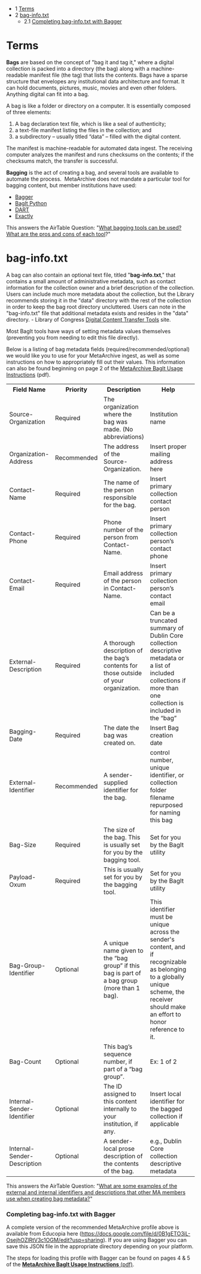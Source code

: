 
* 1 [Terms](#BagsandBagging-trueTerms)
* 2 [bag-info.txt](#BagsandBagging-bag-info.txt)
	+ 2.1 [Completing bag-info.txt with Bagger](#BagsandBagging-Completingbag-info.txtwithBagger)


Terms
===============================================================================================================================================================================================

**Bags** are based on the concept of "bag it and tag it," where a digital collection is packed into a directory (the bag) along with a machine-readable manifest file (the tag) that lists the contents. Bags have a sparse structure that envelopes any institutional data architecture and format. It can hold documents, pictures, music, movies and even other folders. Anything digital can fit into a bag.

A bag is like a folder or directory on a computer. It is essentially composed of three elements: 

1. A bag declaration text file, which is like a seal of authenticity;
2. a text-file manifest listing the files in the collection; and
3. a subdirectory – usually titled “data” – filled with the digital content.

The manifest is machine-readable for automated data ingest. The receiving computer analyzes the manifest and runs checksums on the contents; if the checksums match, the transfer is successful.

**Bagging** is the act of creating a bag, and several tools are available to automate the process.  MetaArchive does not mandate a particular tool for bagging content, but member institutions have used:

* [Bagger](/public-documentation/MetaArchive-Cooperative/Knowledge-Base/Bagger)
* [BagIt Python](/public-documentation/MetaArchive-Cooperative/Knowledge-Base/BagIt-Python)
* [DART](/public-documentation/MetaArchive-Cooperative/Knowledge-Base/DART)
* [Exactly](/public-documentation/MetaArchive-Cooperative/Knowledge-Base/Exactly)

This answers the AirTable Question: "[What bagging tools can be used? What are the pros and cons of each tool](https://airtable.com/shrC6B0dj791XsSAa/tblEkzKRxJh7Cea7g/viwciniHrChrmIqDs/recBUQp5T4LXrUqXa)?"  


bag-info.txt
============

A bag can also contain an optional text file, titled "**bag-info.txt**," that contains a small amount of administrative metadata, such as contact information for the collection owner and a brief description of the collection. Users can include much more metadata about the collection, but the Library recommends storing it in the "data" directory with the rest of the collection in order to keep the bag root directory uncluttered. Users can note in the "bag-info.txt" file that additional metadata exists and resides in the "data" directory. - Library of Congress [Digital Content Transfer Tools](https://www.digitalpreservation.gov/series/challenge/data-transfer-tools.html) site.

Most BagIt tools have ways of setting metadata values themselves (preventing you from needing to edit this file directly).

Below is a listing of bag metadata fields (required/recommended/optional) we would like you to use for your MetaArchive ingest, as well as some instructions on how to appropriately fill out their values. This information can also be found beginning on page 2 of the [MetaArchive BagIt Usage Instructions](https://confluence.educopia.org/download/attachments/93716500/MetaArchiveBagItUsageInstructions.pdf) (pdf).



<table class="wrapped confluenceTable">
 <tbody>
  <tr>
   <th>
    Field Name
   </th>
   <th>
    Priority
   </th>
   <th>
    Description
   </th>
   <th>
    Help
   </th>
   <th>
    <br/>
   </th>
  </tr>
  <tr>
   <td>
    Source-Organization
   </td>
   <td>
    Required
   </td>
   <td>
    The organization where the bag was made. (No abbreviations)
   </td>
   <td>
    Institution name
   </td>
   <td>
    <br/>
   </td>
  </tr>
  <tr>
   <td>
    Organization-Address
   </td>
   <td>
    Recommended
   </td>
   <td>
    The address of the Source-Organization.
   </td>
   <td>
    Insert proper mailing address here
   </td>
   <td>
    <br/>
   </td>
  </tr>
  <tr>
   <td>
    Contact-Name
   </td>
   <td>
    Required
   </td>
   <td>
    The name of the person responsible for the bag.
   </td>
   <td>
    Insert primary collection contact person
   </td>
   <td>
    <br/>
   </td>
  </tr>
  <tr>
   <td>
    Contact-Phone
   </td>
   <td>
    Required
   </td>
   <td>
    Phone number of the person from Contact-Name.
   </td>
   <td>
    Insert primary collection person’s contact phone
   </td>
   <td>
    <br/>
   </td>
  </tr>
  <tr>
   <td>
    Contact-Email
   </td>
   <td>
    Required
   </td>
   <td>
    Email address of the person in Contact-Name.
   </td>
   <td>
    Insert primary collection person’s contact email
   </td>
   <td>
    <br/>
   </td>
  </tr>
  <tr>
   <td>
    External-Description
   </td>
   <td>
    Required
   </td>
   <td>
    A thorough description of the bag’s contents for those outside of your organization.
   </td>
   <td>
    Can be a truncated summary of Dublin Core collection descriptive metadata or a list of included collections if more than one collection is included in the “bag”
   </td>
   <td>
    <br/>
   </td>
  </tr>
  <tr>
   <td>
    Bagging-Date
   </td>
   <td>
    Required
   </td>
   <td>
    The date the bag was created on.
   </td>
   <td>
    Insert Bag creation date
   </td>
   <td>
    <br/>
   </td>
  </tr>
  <tr>
   <td>
    External-Identifier
   </td>
   <td>
    Recommended
   </td>
   <td>
    A sender-supplied identifier for the bag.
   </td>
   <td>
    control number, unique identifier, or collection folder filename repurposed for naming this bag
   </td>
   <td>
    <br/>
   </td>
  </tr>
  <tr>
   <td>
    Bag-Size
   </td>
   <td>
    Required
   </td>
   <td>
    The size of the bag. This is usually set for you by the bagging tool.
   </td>
   <td>
    Set for you by the BagIt utility
   </td>
   <td>
    <br/>
   </td>
  </tr>
  <tr>
   <td>
    Payload-Oxum
   </td>
   <td>
    Required
   </td>
   <td>
    This is usually set for you by the bagging tool.
   </td>
   <td>
    Set for you by the BagIt utility
   </td>
   <td>
    <br/>
   </td>
  </tr>
  <tr>
   <td>
    Bag-Group-Identifier
   </td>
   <td>
    Optional
   </td>
   <td>
    A unique name given to the “bag group” if this bag is part of a bag group (more than 1 bag).
   </td>
   <td>
    This identifier must be unique across the sender's content, and if recognizable as belonging to a globally unique scheme, the receiver should make an effort to honor reference to it.
   </td>
   <td>
    <br/>
   </td>
  </tr>
  <tr>
   <td>
    Bag-Count
   </td>
   <td>
    Optional
   </td>
   <td>
    This bag’s sequence number, if part of a “bag group”.
   </td>
   <td>
    Ex: 1 of 2
   </td>
   <td>
    <br/>
   </td>
  </tr>
  <tr>
   <td>
    Internal-Sender-Identifier
   </td>
   <td>
    Optional
   </td>
   <td>
    The ID assigned to this content internally to your institution, if any.
   </td>
   <td>
    Insert local identifier for the bagged collection if applicable
   </td>
   <td>
    <br/>
   </td>
  </tr>
  <tr>
   <td>
    Internal-Sender-Description
   </td>
   <td>
    Optional
   </td>
   <td>
    A sender-local prose description of the contents of the bag.
   </td>
   <td>
    e.g., Dublin Core collection descriptive metadata
   </td>
   <td>
    <br/>
   </td>
  </tr>
 </tbody>
</table>


This answers the AirTable Question: "[What are some examples of the external and internal identifiers and descriptions that other MA members use when creating bag metadata?](https://airtable.com/shrC6B0dj791XsSAa/tblEkzKRxJh7Cea7g/viwciniHrChrmIqDs/recRIioNIaPchJ0zR)"

### Completing bag-info.txt with Bagger

A complete version of the recommended MetaArchive profile above is available from Educopia here (<https://docs.google.com/file/d/0B1gETO3iL-OsejhOZlRtV3c1OGM/edit?usp=sharing>). If you are using Bagger you can save this JSON file in the appropriate directory depending on your platform.

The steps for loading this profile with Bagger can be found on pages 4 & 5 of the [**MetaArchive BagIt Usage Instructions** (pdf)](https://confluence.educopia.org/download/attachments/93716500/MetaArchiveBagItUsageInstructions.pdf).

  


